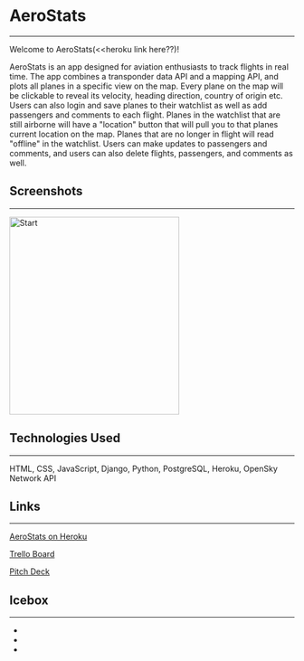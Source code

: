 # AeroStats
---------------
Welcome to AeroStats(<<heroku link here??)!   

AeroStats is an app designed for aviation enthusiasts to track flights in real time. The app combines a transponder data API and a mapping API, and plots all planes in a specific view on the map. Every plane on the map will be clickable to reveal its velocity, heading direction, country of origin etc. Users can also login and save planes to their watchlist as well as add passengers and comments to each flight. Planes in the watchlist that are still airborne will have a "location" button that will pull you to that planes current location on the map. Planes that are no longer in flight will read "offline" in the watchlist. Users can make updates to passengers and comments, and users can also delete flights, passengers, and comments as well.


## Screenshots
---------------
<img alt="Start" src="https://i.imgur.com/N1rvTok.jpg" height="350" width="300">

## Technologies Used
---------------
HTML, CSS, JavaScript, Django, Python, PostgreSQL, Heroku, OpenSky Network API

## Links
---------------
[AeroStats on Heroku](link)  

[Trello Board](https://trello.com/b/ntnm7eLZ/aerostats)  

[Pitch Deck](https://docs.google.com/presentation/d/1OokqjxLIJFpk5QXpnJqZJByC8e2N8ACztbBrAlIK9Tg/edit#slide=id.p)

## Icebox
---------------
*
*
*

